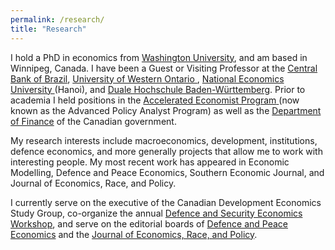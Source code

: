 ```yaml
---
permalink: /research/
title: "Research"
---
```


I hold a PhD in economics from <a href="http://economics.wustl.edu/">Washington University</a>, and am based in Winnipeg, Canada. I have been a Guest or Visiting Professor at the <a href="http://www.bcb.gov.br/?english">Central Bank of Brazil</a>, <a href="http://economics.uwo.ca/">University of Western Ontario </a>,  <a href="https://neu.edu.vn/">National Economics University </a>(Hanoi), and <a href="https://www.dhbw.de/startseite.html">Duale Hochschule Baden-Württemberg</a>. Prior to academia I held positions in the <a href="https://www.canada.ca/en/treasury-board-secretariat/corporate/job-opportunities/advanced-policy-analyst-program.html">Accelerated Economist Program</a><a href="http://apap.gc.ca/home"> </a>(now known as the Advanced Policy Analyst Program) as well as the <a href="https://www.canada.ca/en/department-finance.html">Department of Finance</a> of the Canadian government.

My research interests include macroeconomics, development, institutions, defence economics, and more generally projects that allow me to work with interesting people. My most recent work has appeared in Economic Modelling, Defence and Peace Economics, Southern Economic Journal, and Journal of Economics, Race, and Policy.

I currently serve on the executive of the Canadian Development Economics Study Group, co-organize the annual <a href="https://www.defenceandsecurityeconomicsworkshop.ca/">Defence and Security Economics Workshop</a>, and serve on the editorial boards of <a rel="noreferrer noopener" href="http://www.tandfonline.com/toc/gdpe20/current" target="_blank">Defence and Peace Economics</a> and the <a rel="noreferrer noopener" href="http://www.springer.com/economics/policy/journal/41996" target="_blank">Journal of Economics, Race, and Policy</a>.
